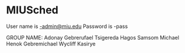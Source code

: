 # MIUSched


User name is -admin@miu.edu
Password is -pass


GROUP NAME:
Adonay Gebrerufael
Tsigereda Hagos
Samsom Michael
Henok Gebremichael
Wycliff Kasirye
